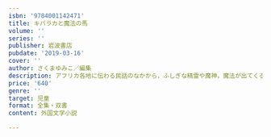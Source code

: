 ```yaml
---
isbn: '9784001142471'
title: キバラカと魔法の馬
volume: ''
series: ''
publisher: 岩波書店
pubdate: '2019-03-16'
cover: ''
author: さくまゆみこ／編集
description: アフリカ各地に伝わる民話のなかから，ふしぎな精霊や魔神，魔法が出てくるお話を集めたアンソロジー．
price: '640'
genre: ''
target: 児童
format: 全集・双書
content: 外国文学小説

---
```

